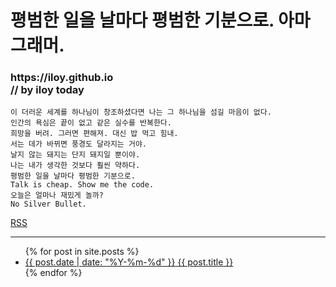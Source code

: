 # 평범한 일을 날마다 평범한 기분으로. 아마그래머.
<h3> https://iloy.github.io<br/>// by iloy today</h3>

```
이 더러운 세계를 하나님이 창조하셨다면 나는 그 하나님을 섬길 마음이 없다.
인간의 욕심은 끝이 없고 같은 실수를 반복한다.
희망을 버려. 그러면 편해져. 대신 밥 먹고 힘내.
서는 데가 바뀌면 풍경도 달라지는 거야.
날지 않는 돼지는 단지 돼지일 뿐이야.
나는 내가 생각한 것보다 훨씬 약하다.
평범한 일을 날마다 평범한 기분으로.
Talk is cheap. Show me the code.
오늘은 얼마나 재밌게 놀까?
No Silver Bullet.
```

[RSS](/feed.xml)

---
<ul>
  {% for post in site.posts %}
    <li>
      <a href="{{ post.url }}">{{ post.date | date: "%Y-%m-%d" }} {{ post.title }}</a>
    </li>
  {% endfor %}
</ul>
